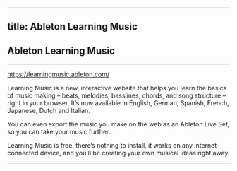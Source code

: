 

---
title: Ableton Learning Music
---
<!-- # Ableton Learning Music -->

## Ableton Learning Music

- - -
https://learningmusic.ableton.com/

Learning Music is a new, interactive website that helps you learn the basics of music making – beats, melodies, basslines, chords, and song structure – right in your browser. It’s now available in English, German, Spanish, French, Japanese, Dutch and Italian.

You can even export the music you make on the web as an Ableton Live Set, so you can take your music further.

Learning Music is free, there’s nothing to install, it works on any internet-connected device, and you’ll be creating your own musical ideas right away.

- - -
